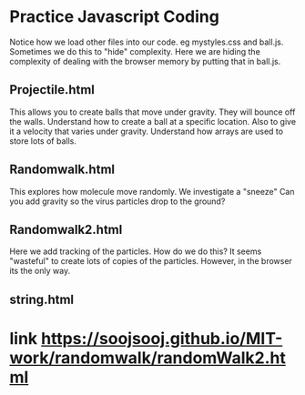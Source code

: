 # Practice Javascript Coding

Notice how we load other files into our code. eg mystyles.css and ball.js. Sometimes we do this to "hide" complexity. Here we are hiding the complexity of dealing with the browser memory by putting that in ball.js.

## Projectile.html

This allows you to create balls that move under gravity. They will bounce off the walls.
Understand how to create a ball at a specific location. Also to give it a velocity that varies under gravity.
Understand how arrays are used to store lots of balls.

## Randomwalk.html

This explores how molecule move randomly.
We investigate a "sneeze"
Can you add gravity so the virus particles drop to the ground?

## Randomwalk2.html

Here we add tracking of the particles. How do we do this? It seems "wasteful" to create lots of copies of the particles. However, in the browser its the only way.

## string.html

# link https://soojsooj.github.io/MIT-work/randomwalk/randomWalk2.html
